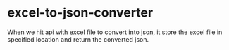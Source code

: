 # excel-to-json-converter

When we hit api with excel file to convert into json, it store the excel file in specified location and return the converted json.  
